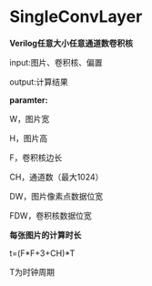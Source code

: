 # SingleConvLayer

**Verilog任意大小任意通道数卷积核**

input:图片、卷积核、偏置

output:计算结果

**paramter:**

W，图片宽

H，图片高

F，卷积核边长

CH，通道数（最大1024）

DW，图片像素点数据位宽

FDW，卷积核数据位宽

**每张图片的计算时长**

t=(F*F+3+CH)*T

T为时钟周期
